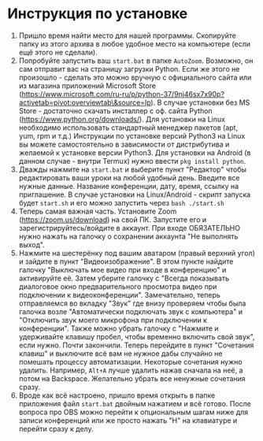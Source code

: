 # Инструкция по установке



1. Пришло время найти место для нашей программы. Скопируйте папку из этого архива в любое удобное место на компьютере (если ещё этого не сделали).
2. Попробуйте запустить ваш `start.bat` в папке `AutoZoom`. Возможно, он сам отправит вас на страницу загрузки Python. Если же этого не произошло - сделать это можно вручную с официального сайта или из магазина приложений Microsoft Store (https://www.microsoft.com/ru-ru/p/python-37/9nj46sx7x90p?activetab=pivot:overviewtab\&source=lp). В случае установки без MS Store - достаточно скачать инсталлер с оф. сайта Python (https://www.python.org/downloads/). Для установки на Linux необходимо использовать стандартный менеджер пакетов (apt, yum, rpm и т.д.) Инструкции по установке версий Python3 на Linux вы можете самостоятельно в зависимости от дистрибутива и желаемой к установке версии Python3. Для установки на Android (в данном случае - внутри Termux) нужно ввести `pkg install python`.
3. Дважды нажмите на `start.bat` и выберите пункт "Редактор" чтобы редактировать ваши уроки на любой удобный день. Введите все нужные данные. Название конференции, дату, время, ссылку на приглашение. В случае установки на Linux/Android - скрипт запуска будет `start.sh` и его можно запустить через `bash ./start.sh`
4. Теперь самая важная часть. Установите Zoom (https://zoom.us/download) на свой ПК. Запустите его и зарегистрируйтесь/войдите в аккаунт. При входе ОБЯЗАТЕЛЬНО нужно нажать на галочку о сохранении аккаунта "Не выполнять выход".
5. Нажмите на шестерёнку под вашим аватаром (правый верхний угол) и зайдите в пункт "Видеоизображение". В этом пункте найдите галочку "Выключать мое видео при входе в конференцию" и активируйте её. Затем уберите галочку с "Всегда показывать диалоговое окно предварительного просмотра видео при подключении к видеоконференции". Замечательно, теперь отправляемся во вкладку "Звук" где внизу проверяем чтобы была галочка возле "Автоматически подключать звук с компьютера" и "Отключить звук моего микрофона при подключении к конференции". Также можно убрать галочку с "Нажмите и удерживайте клавишу пробел, чтобы временно включить свой звук", если нужно. Почти закончили. Теперь перейдите в пункт "Сочетания клавиш" и выключите всё вам не нужное дабы случайно не помешать процессу автоматизации. Некоторые сочетания нужно удалить. Например, `Alt+A` лучше удалить нажав сначала на неё, а потом на Backspace. Желательно убрать все ненужные сочетания сразу.
6. Вроде как всё настроено, пришло время открыть в папке приложения файл `start.bat` двойным нажатием и всё готово. После вопроса про OBS можно перейти к опциональным шагам ниже для записи конференций или же просто нажать "Н" на клавиатуре и перейти сразу к делу.
